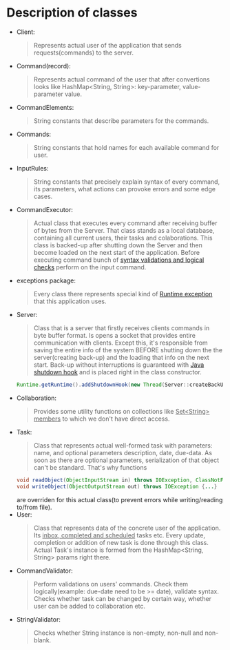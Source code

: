 # Description of classes
* Client:
  > Represents actual user of the application that sends requests(commands) to the server.
* Command(record):
  > Represents actual command of the user that after convertions looks like HashMap<String, String>: key-parameter, value-parameter value.
* CommandElements:
  > String constants that describe parameters for the commands.
* Commands:
  > String constants that hold names for each available command for user.
* InputRules:
  > String constants that precisely explain syntax of every command, its parameters, what actions can provoke errors and some edge cases.
* CommandExecutor:
  > Actual class that executes every command after receiving buffer of bytes from the Server. That class stands as a local database,
  containing all current users, their tasks and colaborations. This class is backed-up after shutting down the Server and then become
  loaded on the next start of the application. Before executing command bunch of [syntax validations and logical checks](./validators) perform on the input command. 
* exceptions package:
  > Every class there represents special kind of [Runtime exception](https://docs.oracle.com/javase/8/docs/api/java/lang/RuntimeException.html) that
  this application uses.
* Server:
  > Class that is a server that firstly receives clients commands in byte buffer format. Is opens a socket that provides entire communication with clients.
  Except this, it's responsible from saving the entire info of the system BEFORE shutting down the the server(creating back-up) and the loading that info
  on the next start. Back-up without interruptions is guaranteed with [Java shutdown hook](https://docs.oracle.com/javase/8/docs/api/java/lang/Runtime.html#addShutdownHook-java.lang.Thread-)
  and is placed right in the class constructor.
  ```java
  Runtime.getRuntime().addShutdownHook(new Thread(Server::createBackUp));
  ```
* Collaboration:
  > Provides some utility functions on collections like <ins>Set&lt;String&gt; members</ins> to which we don't have direct access.
* Task:
  > Class that represents actual well-formed task with parameters: name, and optional parameters description, date, due-data.
  As soon as there are optional parameters, serialization of that object can't be standard. That's why functions
  ```java
  void readObject(ObjectInputStream in) throws IOException, ClassNotFoundException {...}
  void writeObject(ObjectOutputStream out) throws IOException {...}
  ```
  are overriden for this actual class(to prevent errors while writing/reading to/from file).
* User:
  > Class that represents data of the concrete user of the application. Its <ins>inbox, completed and scheduled</ins> tasks etc.
  Every update, completion or addition of new task is done through this class. Actual Task's instance is formed from the HashMap<String, String> params
  right there.
* CommandValidator:
  > Perform validations on users' commands. Check them logically(example: due-date need to be >= date), validate syntax. Checks whether task can be
  changed by certain way, whether user can be added to collaboration etc.  
* StringValidator:
  > Checks whether String instance is non-empty, non-null and non-blank.
  
